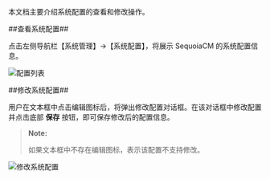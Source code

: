 本文档主要介绍系统配置的查看和修改操作。

##查看系统配置##

点击左侧导航栏【系统管理】->【系统配置】，将展示 SequoiaCM 的系统配置信息。

![配置列表][system_config.png]

##修改系统配置##

用户在文本框中点击编辑图标后，将弹出修改配置对话框。在该对话框中修改配置并点击底部 **保存** 按钮，即可保存修改后的配置信息。

> **Note:**
>
> 如果文本框中不存在编辑图标，表示该配置不支持修改。

![修改系统配置][system_config_modify]

[system_config.png]:Om/Operation/System/system_config.png
[system_config_modify]:Om/Operation/System/system_config_modify.png